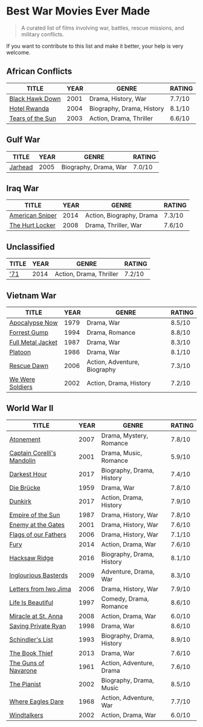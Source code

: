 # Best War Movies Ever Made

> A curated list of films involving war, battles, rescue missions, and military conflicts.

If you want to contribute to this list and make it better, your help is very welcome.

## African Conflicts

| TITLE                                                     | YEAR | GENRE                     | RATING |
| --------------------------------------------------------- | ---- | ------------------------- | ------ |
| [Black Hawk Down](https://www.imdb.com/title/tt0265086/)  | 2001 | Drama, History, War       | 7.7/10 |
| [Hotel Rwanda](https://www.imdb.com/title/tt0395169/)     | 2004 | Biography, Drama, History | 8.1/10 |
| [Tears of the Sun](https://www.imdb.com/title/tt0314353/) | 2003 | Action, Drama, Thriller   | 6.6/10 |

## Gulf War

| TITLE                                            | YEAR | GENRE                 | RATING |
| ------------------------------------------------ | ---- | --------------------- | ------ |
| [Jarhead](https://www.imdb.com/title/tt0418763/) | 2005 | Biography, Drama, War | 7.0/10 |

## Iraq War

| TITLE                                                    | YEAR | GENRE                    | RATING |
| -------------------------------------------------------- | ---- | ------------------------ | ------ |
| [American Sniper](https://www.imdb.com/title/tt2179136/) | 2014 | Action, Biography, Drama | 7.3/10 |
| [The Hurt Locker](https://www.imdb.com/title/tt0887912/) | 2008 | Drama, Thriller, War     | 7.6/10 |

## Unclassified

| TITLE                                        | YEAR | GENRE                   | RATING |
| -------------------------------------------- | ---- | ----------------------- | ------ |
| ['71](https://www.imdb.com/title/tt2614684/) | 2014 | Action, Drama, Thriller | 7.2/10 |

## Vietnam War

| TITLE                                                      | YEAR | GENRE                        | RATING |
| ---------------------------------------------------------- | ---- | ---------------------------- | ------ |
| [Apocalypse Now](https://www.imdb.com/title/tt0078788/)    | 1979 | Drama, War                   | 8.5/10 |
| [Forrest Gump](https://www.imdb.com/title/tt0109830/)      | 1994 | Drama, Romance               | 8.8/10 |
| [Full Metal Jacket](https://www.imdb.com/title/tt0093058/) | 1987 | Drama, War                   | 8.3/10 |
| [Platoon](https://www.imdb.com/title/tt0091763/)           | 1986 | Drama, War                   | 8.1/10 |
| [Rescue Dawn](https://www.imdb.com/title/tt0462504/)       | 2006 | Action, Adventure, Biography | 7.3/10 |
| [We Were Soldiers](https://www.imdb.com/title/tt0277434/)  | 2002 | Action, Drama, History       | 7.2/10 |

## World War II

| TITLE                                                               | YEAR | GENRE                     | RATING |
| ------------------------------------------------------------------- | ---- | ------------------------- | ------ |
| [Atonement](https://www.imdb.com/title/tt0783233/)                  | 2007 | Drama, Mystery, Romance   | 7.8/10 |
| [Captain Corelli's Mandolin](https://www.imdb.com/title/tt0238112/) | 2001 | Drama, Music, Romance     | 5.9/10 |
| [Darkest Hour](https://www.imdb.com/title/tt4555426/)               | 2017 | Biography, Drama, History | 7.4/10 |
| [Die Brücke](https://www.imdb.com/title/tt0052654/)                 | 1959 | Drama, War                | 7.8/10 |
| [Dunkirk](https://www.imdb.com/title/tt5013056/)                    | 2017 | Action, Drama, History    | 7.9/10 |
| [Empire of the Sun](https://www.imdb.com/title/tt0092965/)          | 1987 | Drama, History, War       | 7.8/10 |
| [Enemy at the Gates](https://www.imdb.com/title/tt0215750/)         | 2001 | Drama, History, War       | 7.6/10 |
| [Flags of our Fathers](https://www.imdb.com/title/tt0418689/)       | 2006 | Drama, History, War       | 7.1/10 |
| [Fury](https://www.imdb.com/title/tt2713180/)                       | 2014 | Action, Drama, War        | 7.6/10 |
| [Hacksaw Ridge](https://www.imdb.com/title/tt2119532/)              | 2016 | Biography, Drama, History | 8.1/10 |
| [Inglourious Basterds](https://www.imdb.com/title/tt0361748/)       | 2009 | Adventure, Drama, War     | 8.3/10 |
| [Letters from Iwo Jima ](https://www.imdb.com/title/tt0498380/)     | 2006 | Drama, History, War       | 7.9/10 |
| [Life Is Beautiful](https://www.imdb.com/title/tt0118799/)          | 1997 | Comedy, Drama, Romance    | 8.6/10 |
| [Miracle at St. Anna](https://www.imdb.com/title/tt1046997/)        | 2008 | Action, Drama, War        | 6.0/10 |
| [Saving Private Ryan](https://www.imdb.com/title/tt0120815/)        | 1998 | Drama, War                | 8.6/10 |
| [Schindler's List](https://www.imdb.com/title/tt0108052/)           | 1993 | Biography, Drama, History | 8.9/10 |
| [The Book Thief](https://www.imdb.com/title/tt0816442/)             | 2013 | Drama, War                | 7.6/10 |
| [The Guns of Navarone](https://www.imdb.com/title/tt0054953/)       | 1961 | Action, Adventure, Drama  | 7.6/10 |
| [The Pianist](https://www.imdb.com/title/tt0253474/)                | 2002 | Biography, Drama, Music   | 8.5/10 |
| [Where Eagles Dare](https://www.imdb.com/title/tt0065207/)          | 1968 | Action, Adventure, War    | 7.7/10 |
| [Windtalkers](https://www.imdb.com/title/tt0245562/)                | 2002 | Action, Drama, War        | 6.0/10 |
